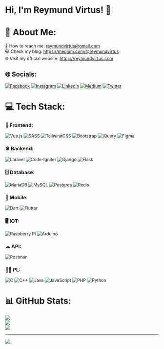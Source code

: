 # Hi, I'm Reymund Virtus! 👋

<!--
**reymundvirtus/reymundvirtus** is a ✨ _special_ ✨ repository because its `README.md` (this file) appears on your GitHub profile.

Here are some ideas to get you started:

- 🔭 I’m currently working on ...my skills as a Software Developer
- 🌱 I’m currently learning ...
- 👯 I’m looking to collaborate on ...
- 🤔 I’m looking for help with ...
- 💬 Ask me about ...
- 📫 How to reach me: ...
- 😄 Pronouns: ...
- ⚡ Fun fact: ...
-->
# 💫 About Me:
📮 How to reach me: reymundvirtus@gmail.com<br>
💻 Check my blog: https://medium.com/@reymundvirtus<br>
🌐 Visit my official website: https://reymundvirtus.com<br>


## 🌐 Socials:
[![Facebook](https://img.shields.io/badge/Facebook-%231877F2.svg?logo=Facebook&logoColor=white)](https://facebook.com/reymund.virtus.5) [![Instagram](https://img.shields.io/badge/Instagram-%23E4405F.svg?logo=Instagram&logoColor=white)](https://instagram.com/reymundvirtus) [![LinkedIn](https://img.shields.io/badge/LinkedIn-%230077B5.svg?logo=linkedin&logoColor=white)](https://linkedin.com/in/reymund-virtus) [![Medium](https://img.shields.io/badge/Medium-12100E?logo=medium&logoColor=white)](https://medium.com/@reymundvirtus) [![Twitter](https://img.shields.io/badge/Twitter-%231DA1F2.svg?logo=Twitter&logoColor=white)](https://twitter.com/reymorsche) 

# 💻 Tech Stack:
### 🎨 Frontend:
![Vue.js](https://img.shields.io/badge/vuejs-%2335495e.svg?style=flat&logo=vuedotjs&logoColor=%234FC08D) ![SASS](https://img.shields.io/badge/SASS-hotpink.svg?style=flat&logo=SASS&logoColor=white) ![TailwindCSS](https://img.shields.io/badge/tailwindcss-%2338B2AC.svg?style=flat&logo=tailwind-css&logoColor=white) ![Bootstrap](https://img.shields.io/badge/bootstrap-%23563D7C.svg?style=flat&logo=bootstrap&logoColor=white) ![jQuery](https://img.shields.io/badge/jquery-%230769AD.svg?style=flat&logo=jquery&logoColor=white) ![Figma](https://img.shields.io/badge/figma-%23F24E1E.svg?style=flat&logo=figma&logoColor=white) 
### ⚙ Backend:
![Laravel](https://img.shields.io/badge/laravel-%23FF2D20.svg?style=flat&logo=laravel&logoColor=white) ![Code-Igniter](https://img.shields.io/badge/CodeIgniter-%23EF4223.svg?style=flat&logo=codeIgniter&logoColor=white) ![Django](https://img.shields.io/badge/django-%23092E20.svg?style=flat&logo=django&logoColor=white) ![Flask](https://img.shields.io/badge/flask-%23000.svg?style=flat&logo=flask&logoColor=white) 
### 🗄 Database:
![MariaDB](https://img.shields.io/badge/MariaDB-003545?style=flat&logo=mariadb&logoColor=white) ![MySQL](https://img.shields.io/badge/mysql-%2300f.svg?style=flat&logo=mysql&logoColor=white) ![Postgres](https://img.shields.io/badge/postgres-%23316192.svg?style=flat&logo=postgresql&logoColor=white) ![Redis](https://img.shields.io/badge/redis-%23DD0031.svg?style=flat&logo=redis&logoColor=white) 
### 📱 Mobile:
![Dart](https://img.shields.io/badge/dart-%230175C2.svg?style=flat&logo=dart&logoColor=white) ![Flutter](https://img.shields.io/badge/Flutter-%2302569B.svg?style=flat&logo=Flutter&logoColor=white) 
### 🖥 IOT:
![Raspberry Pi](https://img.shields.io/badge/-RaspberryPi-C51A4A?style=flat&logo=Raspberry-Pi) ![Arduino](https://img.shields.io/badge/-Arduino-00979D?style=flat&logo=Arduino&logoColor=white)
### ☁ API:
![Postman](https://img.shields.io/badge/Postman-FF6C37?style=flat&logo=postman&logoColor=white)
### 👨‍💻 PL:
![C](https://img.shields.io/badge/c-%2300599C.svg?style=flat&logo=c&logoColor=white) ![C++](https://img.shields.io/badge/c++-%2300599C.svg?style=flat&logo=c%2B%2B&logoColor=white) ![Java](https://img.shields.io/badge/java-%23ED8B00.svg?style=flat&logo=java&logoColor=white) ![JavaScript](https://img.shields.io/badge/javascript-%23323330.svg?style=flat&logo=javascript&logoColor=%23F7DF1E) ![PHP](https://img.shields.io/badge/php-%23777BB4.svg?style=flat&logo=php&logoColor=white) ![Python](https://img.shields.io/badge/python-3670A0?style=flat&logo=python&logoColor=ffdd54) 

# 📊 GitHub Stats:
![](https://github-readme-stats.vercel.app/api?username=reymundvirtus&theme=tokyonight&hide_border=true&include_all_commits=true&count_private=true)<br/>
![](https://github-readme-streak-stats.herokuapp.com/?user=reymundvirtus&theme=tokyonight&hide_border=true)<br/>
![](https://github-readme-stats.vercel.app/api/top-langs/?username=reymundvirtus&theme=tokyonight&hide_border=true&include_all_commits=true&count_private=true&layout=compact)

---
[![](https://visitcount.itsvg.in/api?id=reymundvirtus&icon=0&color=0)](https://visitcount.itsvg.in)

  <!-- Proudly created with GPRM ( https://gprm.itsvg.in ) -->
